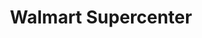 ---
title: "Walmart Supercenter"
url: /summerville/walmart-supercenter-dorchester-road/
shop: supermarket
---